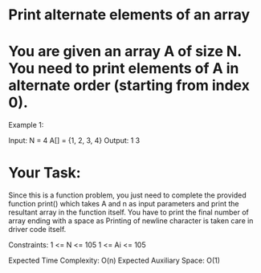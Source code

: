 # Print alternate elements of an array

# You are given an array A of size N. You need to print elements of A in alternate order (starting from index 0).

Example 1:

Input:
N = 4
A[] = {1, 2, 3, 4}
Output:
1 3

# Your Task:
Since this is a function problem, you just need to complete the provided function print() which takes A and n as input parameters and print the resultant array in the function itself. You have to print the final number of array ending with a space as Printing of newline character is taken care in driver code itself.

Constraints:
1 <= N <= 105
1 <= Ai <= 105

Expected Time Complexity: O(n)
Expected Auxiliary Space: O(1)
